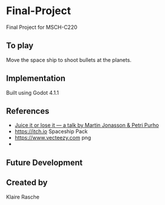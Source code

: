 # Final-Project
Final Project for MSCH-C220


## To play

Move the space ship to shoot bullets at the planets.


## Implementation

Built using Godot 4.1.1

## References
 * [Juice it or lose it — a talk by Martin Jonasson & Petri Purho](https://www.youtube.com/watch?v=Fy0aCDmgnxg)
 * https://itch.io Spaceship Pack
 * https://www.vecteezy.com png
 * 
 

## Future Development


## Created by 

Klaire Rasche

